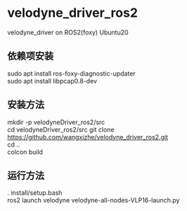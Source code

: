 # velodyne_driver_ros2
velodyne_driver on ROS2(foxy) Ubuntu20 
## 依赖项安装  
sudo apt install ros-foxy-diagnostic-updater  
sudo apt install libpcap0.8-dev  
  
## 安装方法  
mkdir -p velodyneDriver_ros2/src  
cd velodyneDriver_ros2/src
git clone https://github.com/wangxizhe/velodyne_driver_ros2.git  
cd ..  
colcon build  

## 运行方法  
. install/setup.bash  
ros2 launch velodyne velodyne-all-nodes-VLP16-launch.py 

